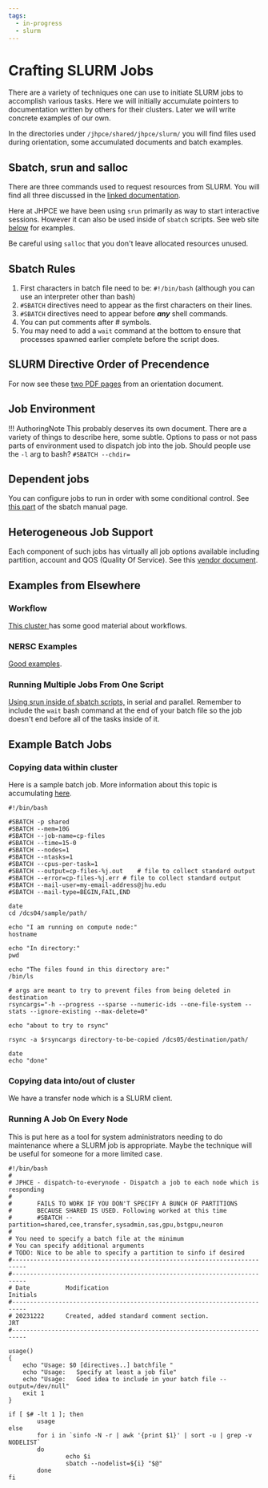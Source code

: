 ```yaml
---
tags:
  - in-progress
  - slurm
---
```


# Crafting SLURM Jobs

There are a variety of techniques one can use to initiate SLURM jobs to accomplish various tasks. Here we will initially accumulate pointers to documentation written by others for their clusters. Later we will write concrete examples of our own.

In the directories under `/jhpce/shared/jhpce/slurm/` you will find files used during orientation, some accumulated documents and batch examples.

## Sbatch, srun and salloc

There are three commands used to request resources from SLURM. You will find all three discussed in the [linked documentation](slurm-commands-ref.md).

Here at JHPCE we have been using `srun` primarily as way to start interactive sessions. However it can also be used inside of `sbatch` scripts. See web site [below](crafting-jobs.md#running-multiple-jobs-from-one-script) for examples.

Be careful using `salloc` that you don't leave allocated resources unused.

## Sbatch Rules
1. First characters in batch file need to be: `#!/bin/bash` (although you can use an interpreter other than bash)
2. `#SBATCH` directives need to appear as the first characters on their lines.
3. `#SBATCH` directives need to appear before **_any_** shell commands.
4. You can put comments after # symbols.
4. You may need to add a `wait` command at the bottom to ensure that processes spawned earlier complete before the script does.

## SLURM Directive Order of Precendence
For now see these [two PDF pages](images/slurm-precendence.pdf) from an orientation document.

## Job Environment
!!! AuthoringNote 
    This probably deserves its own document. There are a variety of things to describe here, some subtle. Options to pass or not pass parts of environment used to dispatch job into the job. Should people use the `-l` arg to bash? `#SBATCH --chdir=`

## Dependent jobs

You can configure jobs to run in order with some conditional control. See [this part](https://slurm.schedmd.com/archive/slurm-22.05.9/sbatch.html#OPT_dependency) of the sbatch manual page.

## Heterogeneous Job Support

Each component of such jobs has virtually all job options available including partition, account and QOS (Quality Of Service). See this [vendor document](https://slurm.schedmd.com/archive/slurm-22.05.9/heterogeneous_jobs.html).


## Examples from Elsewhere

### Workflow

[This cluster ](https://support.ceci-hpc.be/doc/_contents/SubmittingJobs/WorkflowManagement.html#introduction)has some good material about workflows.

### NERSC Examples
[Good examples](https://docs.nersc.gov/jobs/examples/).

### Running Multiple Jobs From One Script

[Using srun inside of sbatch scripts,](https://hpc.llnl.gov/banks-jobs/running-jobs/slurm#MultipleJobs) in serial and parallel. Remember to include the `wait` bash command at the end of your batch file so the job doesn't end before all of the tasks inside of it.



## Example Batch Jobs

### Copying data within cluster

Here is a sample batch job. More information about this topic is accumulating [here](../files/copying-files.md).

```Shell
#!/bin/bash

#SBATCH -p shared
#SBATCH --mem=10G
#SBATCH --job-name=cp-files
#SBATCH --time=15-0
#SBATCH --nodes=1
#SBATCH --ntasks=1
#SBATCH --cpus-per-task=1
#SBATCH --output=cp-files-%j.out	# file to collect standard output
#SBATCH --error=cp-files-%j.err	# file to collect standard output
#SBATCH --mail-user=my-email-address@jhu.edu
#SBATCH --mail-type=BEGIN,FAIL,END

date
cd /dcs04/sample/path/

echo "I am running on compute node:"
hostname

echo "In directory:"
pwd

echo "The files found in this directory are:"
/bin/ls

# args are meant to try to prevent files from being deleted in destination
rsyncargs="-h --progress --sparse --numeric-ids --one-file-system --stats --ignore-existing --max-delete=0"

echo "about to try to rsync"

rsync -a $rsyncargs directory-to-be-copied /dcs05/destination/path/

date
echo "done"
```

### Copying data into/out of cluster
We have a transfer node which is a SLURM client.


### Running A Job On Every Node
This is put here as a tool for system administrators needing to do maintenance where a SLURM job is appropriate. Maybe the technique will be useful for someone for a more limited case.

```
#!/bin/bash
#
# JPHCE - dispatch-to-everynode - Dispatch a job to each node which is responding
#
#       FAILS TO WORK IF YOU DON'T SPECIFY A BUNCH OF PARTITIONS
#       BECAUSE SHARED IS USED. Following worked at this time
#       #SBATCH --partition=shared,cee,transfer,sysadmin,sas,gpu,bstgpu,neuron
#
# You need to specify a batch file at the minimum
# You can specify additional arguments
# TODO: Nice to be able to specify a partition to sinfo if desired
#--------------------------------------------------------------------------
#--------------------------------------------------------------------------
# Date          Modification                                       Initials
#--------------------------------------------------------------------------
# 20231222      Created, added standard comment section.                JRT
#--------------------------------------------------------------------------

usage()
{
    echo "Usage: $0 [directives..] batchfile "
    echo "Usage:   Specify at least a job file"
    echo "Usage:   Good idea to include in your batch file --output=/dev/null"
    exit 1
}

if [ $# -lt 1 ]; then
        usage
else
        for i in `sinfo -N -r | awk '{print $1}' | sort -u | grep -v NODELIST`
        do
                echo $i
                sbatch --nodelist=${i} "$@"
        done
fi
```
